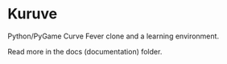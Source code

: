# Kuruve
Python/PyGame Curve Fever clone and a learning environment.

Read more in the docs (documentation) folder.
